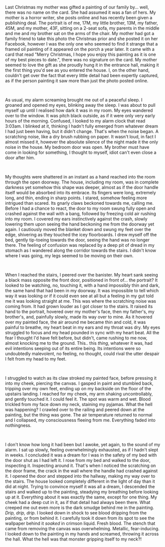 Last Christmas my mother was gifted a painting of our family by… well, there was no name on the card. She had assumed it was a fan of hers. My mother is a horror writer, she posts online and has recently been given a publishing deal. The portrait is of me, 17M, my little brother, 13M, my father, 45M, and my mother, 43F, sitting on a 2-seat sofa, my parents in the middle and me and my brother sat on the arms of the chair. My mother had got a family friend to take this photo the Christmas prior and she posted it on her Facebook, however I was the only one who seemed to find it strange that a framed oil painting of it appeared on the porch a year later. It came with a card that read "Merry Christmas, I hope you enjoy this painting as it is one of my best pieces to date.", there was no signature on the card. My mother seemed to love the gift as she proudly hung it in the entrance hall, making it the first thing you'd see as you entered the house. I, on the other hand, couldn't get over the fact that every little detail had been expertly captured, as if the person painting it saw more than just the photo posted online.

&#x200B;

As usual, my alarm screaming brought me out of a peaceful sleep. I groaned and opened my eyes, blinking away the sleep. I was about to pull myself up until I realised how dark it was in my room. My eyes wandered over to the window. It was pitch black outside, as if it were only very early hours of the morning. Confused, I looked to my alarm clock that read 3:03am. I blinked at it, thinking I hadn't fully emerged from whatever dream I had just been having, but it didn't change. That's when the noise began. A scratching noise, like a dry brush rubbing on paper. It wasn't loud, in fact I almost missed it, however the absolute silence of the night made it the only noise in the house. My bedroom door was open. My brother must have come in looking for something, I thought to myself, idiot can't even close a door after him. 

&#x200B;

My thoughts were shattered in an instant as a hand reached into the room through the open doorway. The house, including my room, was in complete darkness yet somehow this shape was deeper, almost as if the door handle itself would be absorbed into its embrace. Its fingers were long, extremely long, and thin, ending in sharp points. I stared, somehow feeling more intrigued than scared. Its gnarly claws beckoned towards me, calling me. Before I had a chance to react, the door to my room swung fully open and crashed against the wall with a bang, followed by freezing cold air rushing into my room. I covered my ears instinctively against the crash, slowly lowering them upon seeing the hand beckoning me from the doorway yet again. I cautiously moved the blanket down and swung my feet over the edge, shivering as they touched the icey floorboards. I drew myself off the bed, gently tip-toeing towards the door, seeing the hand was no longer there. The feeling of confusion was replaced by a deep pit of dread in my stomach as I wandered along the corridor towards the stairs. I didn't know where I was going, my legs seemed to be moving on their own. 

&#x200B;

When I reached the stairs, I peered over the banister. My heart sank seeing a black mass opposite the front door, positioned in front of… the portrait? It looked to be watching, no, touching it, with a hand impossibly thin and dark, the same hand that had been in my doorway. It was impossible to tell which way it was looking or if it could even see at all but a feeling in my gut told me it was looking straight at me. This was where the scratching noise was coming from. It had grown louder as I got closer to the stairs. It raised its hand to the portrait, hovered over my mother's face, then my father's, my brother's, and, painfully slowly, made its way over to mine. As it hovered over my painted face, the air around me became thin and cold, it was painful to breathe, my heart beat in my ears and my throat was dry. My eyes struggled to focus and my head pounded in sync with my heart beat. All the fear I thought I'd have felt before, but didn't, came rushing to me now, almost knocking me to the ground. This.. this *thing*, whatever it was, had evil intentions seeping out of its entire being. Its intentions were so undoubtedly malevolent, no feeling, no thought, could rival the utter despair I felt from my head to my feet.

&#x200B;

I struggled to watch as its claw stroked my painted face, before pressing it into my cheek, piercing the canvas. I gasped in paint and stumbled back, tripping over my own feet, ending up on my backside on the floor of the upstairs landing. I reached for my cheek, my arm shaking uncontrollably, and gently touched it. I could feel it. The spot was warm and wet. Blood trickled from my face down my neck, staining my pyjamas. What the hell was happening? I crawled over to the railing and peered down at the painting, but the thing was gone. The air temperature returned to normal and I collapsed, my consciousness fleeing from me. Everything faded into nothingness.

&#x200B;

I don't know how long it had been but I awoke, yet again, to the sound of my alarm. I sat up slowly, feeling overwhelmingly exhausted, as if I hadn't slept in weeks. I concluded it was a dream for I was in the safety of my bed with the door shut as I had left it. I rose from my bed and walked to the door, inspecting it. Inspecting around it. That's when I noticed the scratching on the door frame, the crack in the wall where the handle had crashed against it. I opened the door and stepped into the hallway, making my way over to the stairs. The house looked completely different in the light of day than it did at night. Trying to convince myself it was all a dream, I descended the stairs and walked up to the painting, steadying my breathing before looking up at it. Everything about it was exactly the same, except for one thing. My cheek had a deep cut in it, as if that detail had always been there. What creeped me out even more is the dark smudge behind me in the painting. *Drip, drip, drip*. I looked down in shock to see blood dripping from the painting, or from behind it. I carefully took it down from its spot to see the wallpaper behind it *soaked* in crimson liquid. Fresh blood. The stench that came from removing the canvas was overwhelming. Metallic, fear-inducing. I looked down to the painting in my hands and screamed, throwing it across the hall. What the hell was that monster gripping itself to my neck?!